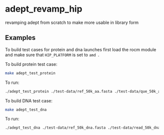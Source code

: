 # adept_revamp_hip
revamping adept from scratch to make more usable in library form

## Examples
To build test cases for protein and dna launches first load the rocm module and make sure that `HIP_PLATFORM` is set to `amd `.

To build protein test case:
```bash
make adept_test_protein

```
To run:
```bash
./adept_test_protein ./test-data/ref_50k_aa.fasta ./test-data/que_50k_aa.fasta ./results_protein
```

To build DNA test case:
```bash
make adept_test_dna

```
To run:
```bash
./adept_test_dna ./test-data/ref_50k_dna.fasta ./test-data/read_50k_dna.fasta ./results_dna
```
